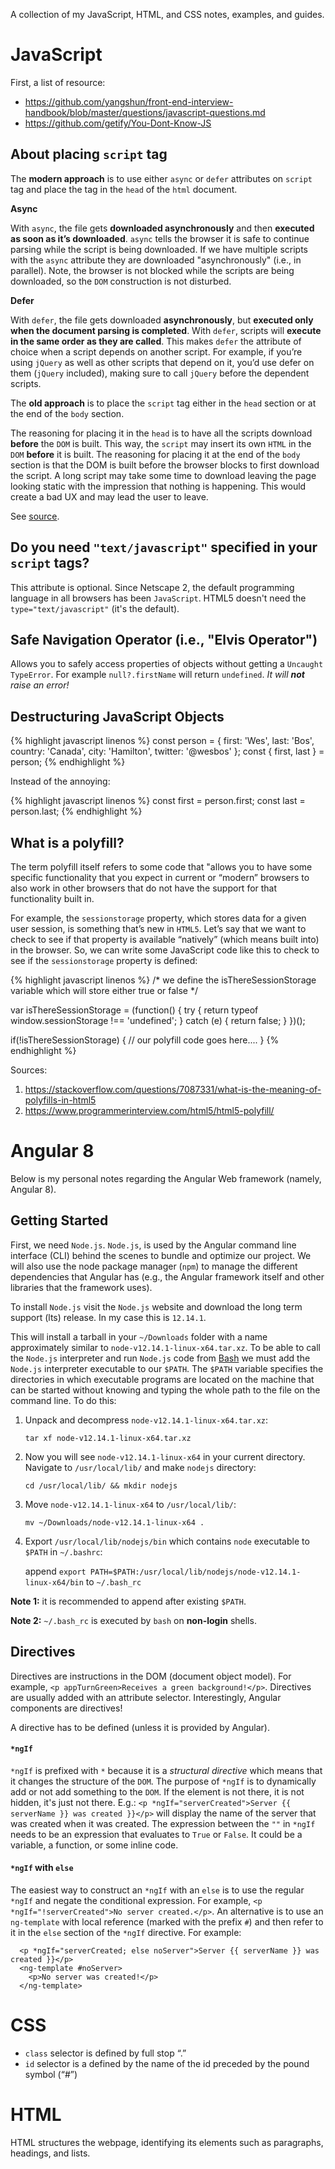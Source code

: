 A collection of my JavaScript, HTML, and CSS notes, examples, and guides.

# JavaScript

First, a list of resource:
- https://github.com/yangshun/front-end-interview-handbook/blob/master/questions/javascript-questions.md
- https://github.com/getify/You-Dont-Know-JS

## About placing `script` tag

The **modern approach** is to use either `async` or `defer` attributes on `script` tag and place the tag in the `head` of the `html` document. 

**Async**

With `async`, the file gets **downloaded asynchronously** and then **executed as soon as it’s downloaded**. `async` tells the browser it is safe to continue parsing while the script is being downloaded. If we have multiple scripts with the `async` attribute they are downloaded "asynchronously" (i.e., in parallel). Note, the browser is not blocked while the scripts are being downloaded, so the `DOM` construction is not disturbed.

**Defer**

With `defer`, the file gets downloaded **asynchronously**, but **executed only when the document parsing is completed**. With `defer`, scripts will **execute in the same order as they are called**. This makes `defer` the attribute of choice when a script depends on another script. For example, if you’re using `jQuery` as well as other scripts that depend on it, you’d use defer on them (`jQuery` included), making sure to call `jQuery` before the dependent scripts.

The **old approach** is to place the `script` tag either in the `head` section or at the end of the `body` section. 

The reasoning for placing it in the `head` is to have all the scripts download **before** the `DOM` is built. This way, the `script` may insert its own `HTML` in the `DOM` __before__ it is built. The reasoning for placing it at the end of the `body` section is that the DOM is built before the browser blocks to first download the script. A long script may take some time to download leaving the page looking static with the impression that nothing is happening. This would create a bad UX and may lead the user to leave.

See [source](https://stackoverflow.com/questions/436411/where-should-i-put-script-tags-in-html-markup).

## Do you need `"text/javascript"` specified in your `script` tags?

This attribute is optional. Since Netscape 2, the default programming language in all browsers has been `JavaScript`. HTML5 doesn't need the `type="text/javascript"` (it's the default).

## Safe Navigation Operator (i.e., "Elvis Operator")
Allows you to safely access properties of objects without getting a `Uncaught TypeError`. For example `null?.firstName` will return `undefined`. _It will __not__ raise an error!_

## Destructuring JavaScript Objects
{% highlight javascript linenos %}
const person = {
  first: 'Wes',
  last: 'Bos',
  country: 'Canada',
  city: 'Hamilton',
  twitter: '@wesbos'
};
const { first, last } = person; 
{% endhighlight %}

Instead of the annoying:

{% highlight javascript linenos %}
const first = person.first;
const last = person.last;
{% endhighlight %}

## What is a polyfill?
The term polyfill itself refers to some code that "allows you to have some specific functionality that you expect in current or “modern” browsers to also work in other browsers that do not have the support for that functionality built in.

For example, the `sessionstorage` property, which stores data for a given user session, is something that’s new in `HTML5`. Let’s say that we want to check to see if that property is available “natively” (which means built into) in the browser. So, we can write some JavaScript code like this to check to see if the `sessionstorage` property is defined:

{% highlight javascript linenos %}
/*
  we define the isThereSessionStorage variable
  which will store either true or false
*/

var isThereSessionStorage = (function() {
  try {
    return typeof window.sessionStorage !== 'undefined';
  } catch (e) {
    return false;
  }
})(); 

if(!isThereSessionStorage) {
  // our polyfill code goes here.... 
}
{% endhighlight %}

Sources:
1. https://stackoverflow.com/questions/7087331/what-is-the-meaning-of-polyfills-in-html5
2. https://www.programmerinterview.com/html5/html5-polyfill/

# Angular 8

Below is my personal notes regarding the Angular Web framework (namely, Angular 8).

## Getting Started

First, we need `Node.js`. `Node.js`, is used by the Angular command line interface (CLI) behind the scenes to bundle and optimize our project. We will also use the node package manager (`npm`) to manage the different dependencies that Angular has (e.g., the Angular framework itself and other libraries that the framework uses).

To install `Node.js` visit the `Node.js` website and download the long term support (lts) release. In my case this is `12.14.1`.

This will install a tarball in your `~/Downloads` folder with a name approximately similar to `node-v12.14.1-linux-x64.tar.xz`. To be able to call the `Node.js` interpreter and run `Node.js` code from [Bash](https://www.gnu.org/software/bash/manual/html_node/What-is-Bash_003f.html) we must add the `Node.js` interpreter executable to our `$PATH`. The `$PATH` variable specifies the directories in which executable programs are located on the machine that can be started without knowing and typing the whole path to the file on the command line. To do this:

1. Unpack and decompress `node-v12.14.1-linux-x64.tar.xz`:

    `tar xf node-v12.14.1-linux-x64.tar.xz`

2. Now you will see `node-v12.14.1-linux-x64` in your current directory. Navigate to `/usr/local/lib/` and make `nodejs` directory:

    `cd /usr/local/lib/ && mkdir nodejs`

3. Move `node-v12.14.1-linux-x64` to `/usr/local/lib/`:

    `mv ~/Downloads/node-v12.14.1-linux-x64 .`

4. Export `/usr/local/lib/nodejs/bin` which contains `node` executable to `$PATH` in `~/.bashrc`:

    append `export PATH=$PATH:/usr/local/lib/nodejs/node-v12.14.1-linux-x64/bin` to `~/.bash_rc`

**Note 1:** it is recommended to append after existing `$PATH`.

**Note 2:** `~/.bash_rc` is executed by `bash` on **non-login** shells.

## Directives

Directives are instructions in the DOM (document object model). For example, `<p appTurnGreen>Receives a green background!</p>`. Directives are usually added with an attribute selector. Interestingly, Angular components are directives!

A directive has to be defined (unless it is provided by Angular).

#### `*ngIf`

`*ngIf` is prefixed with `*` because it is a _structural directive_ which means that it changes the structure of the `DOM`. The purpose of `*ngIf` is to dynamically add or not add something to the `DOM`. If the element is not there, it is not hidden, it's just not there. E.g.: `<p *ngIf="serverCreated">Server {{ serverName }} was created }}</p>` will display the name of the server that was created when it was created. The expression between the `""` in `*ngIf` needs to be an expression that evaluates to `True` or `False`. It could be a variable, a function, or some inline code.

#### `*ngIf` with `else`

The easiest way to construct an `*ngIf` with an `else` is to use the regular `*ngIf` and negate the conditional expression. For example, `<p *ngIf="!serverCreated">No server created.</p>`. An alternative is to use an `ng-template` with local reference (marked with the prefix `#`) and then refer to it in the `else` section of the `*ngIf` directive. For example:

```
  <p *ngIf="serverCreated; else noServer">Server {{ serverName }} was created }}</p>
  <ng-template #noServer>
    <p>No server was created!</p>
  </ng-template>
```

# CSS

- `class` selector is defined by full stop “.”
- `id` selector is a defined by the name of the id preceded by the pound symbol (“#”)

# HTML

HTML structures the webpage, identifying its elements such as paragraphs, headings, and lists.
